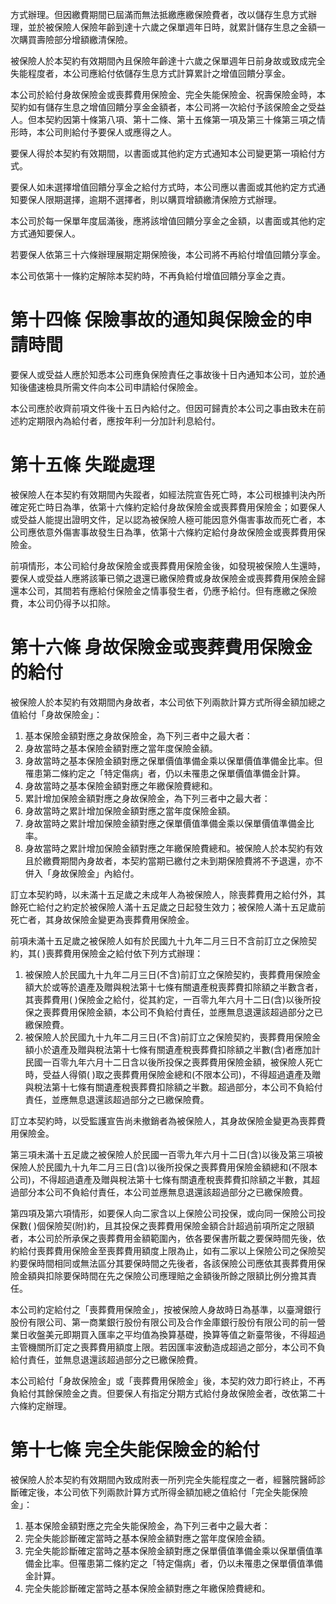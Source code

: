 方式辦理。但因繳費期間已屆滿而無法抵繳應繳保險費者，改以儲存生息方式辦理，並於被保險人保險年齡到達十六歲之保單週年日時，就累計儲存生息之金額一次購買壽險部分增額繳清保險。

被保險人於本契約有效期間內且保險年齡達十六歲之保單週年日前身故或致成完全失能程度者，本公司應給付依儲存生息方式計算累計之增值回饋分享金。

本公司於給付身故保險金或喪葬費用保險金、完全失能保險金、祝壽保險金時，本契約如有儲存生息之增值回饋分享金金額者，本公司將一次給付予該保險金之受益人。但本契約因第十條第八項、第十二條、第十五條第一項及第三十條第三項之情形時，本公司則給付予要保人或應得之人。

要保人得於本契約有效期間，以書面或其他約定方式通知本公司變更第一項給付方式。

要保人如未選擇增值回饋分享金之給付方式時，本公司應以書面或其他約定方式通知要保人限期選擇，逾期不選擇者，則以購買增額繳清保險方式辦理。

本公司於每一保單年度屆滿後，應將該增值回饋分享金之金額，以書面或其他約定方式通知要保人。

若要保人依第三十六條辦理展期定期保險後，本公司將不再給付增值回饋分享金。

本公司依第十一條約定解除本契約時，不再負給付增值回饋分享金之責。

# 第十四條 保險事故的通知與保險金的申請時間

要保人或受益人應於知悉本公司應負保險責任之事故後十日內通知本公司，並於通知後儘速檢具所需文件向本公司申請給付保險金。

本公司應於收齊前項文件後十五日內給付之。但因可歸責於本公司之事由致未在前述約定期限內為給付者，應按年利一分加計利息給付。

# 第十五條 失蹤處理

被保險人在本契約有效期間內失蹤者，如經法院宣告死亡時，本公司根據判決內所確定死亡時日為準，依第十六條約定給付身故保險金或喪葬費用保險金；如要保人或受益人能提出證明文件，足以認為被保險人極可能因意外傷害事故而死亡者，本公司應依意外傷害事故發生日為準，依第十六條約定給付身故保險金或喪葬費用保險金。

前項情形，本公司給付身故保險金或喪葬費用保險金後，如發現被保險人生還時，要保人或受益人應將該筆已領之退還已繳保險費或身故保險金或喪葬費用保險金歸還本公司，其間若有應給付保險金之情事發生者，仍應予給付。但有應繳之保險費，本公司仍得予以扣除。

# 第十六條 身故保險金或喪葬費用保險金的給付

被保險人於本契約有效期間內身故者，本公司依下列兩款計算方式所得金額加總之值給付「身故保險金」：

1. 基本保險金額對應之身故保險金，為下列三者中之最大者：
1. 身故當時之基本保險金額對應之當年度保險金額。
2. 身故當時之基本保險金額對應之保單價值準備金乘以保單價值準備金比率。但罹患第二條約定之「特定傷病」者，仍以未罹患之保單價值準備金計算。
3. 身故當時之基本保險金額對應之年繳保險費總和。
2. 累計增加保險金額對應之身故保險金，為下列三者中之最大者：
1. 身故當時之累計增加保險金額對應之當年度保險金額。
2. 身故當時之累計增加保險金額對應之保單價值準備金乘以保單價值準備金比率。
3. 身故當時之累計增加保險金額對應之年繳保險費總和。被保險人於本契約有效且於繳費期間內身故者，本契約當期已繳付之未到期保險費將不予退還，亦不併入「身故保險金」內給付。

訂立本契約時，以未滿十五足歲之未成年人為被保險人，除喪葬費用之給付外，其餘死亡給付之約定於被保險人滿十五足歲之日起發生效力；被保險人滿十五足歲前死亡者，其身故保險金變更為喪葬費用保險金。

前項未滿十五足歲之被保險人如有於民國九十九年二月三日不含前訂立之保險契約，其( )喪葬費用保險金之給付依下列方式辦理：

1. 被保險人於民國九十九年二月三日(不含)前訂立之保險契約，喪葬費用保險金額大於或等於遺產及贈與稅法第十七條有關遺產稅喪葬費扣除額之半數含者，其喪葬費用( )保險金之給付，從其約定，一百零九年六月十二日(含)以後所投保之喪葬費用保險金額，本公司不負給付責任，並應無息退還該超過部分之已繳保險費。
2. 被保險人於民國九十九年二月三日(不含)前訂立之保險契約，喪葬費用保險金額小於遺產及贈與稅法第十七條有關遺產稅喪葬費扣除額之半數(含)者應加計民國一百零九年六月十二日含以後所投保之喪葬費用保險金額，被保險人死亡時，受益人得領( )取之喪葬費用保險金總和(不限本公司)，不得超過遺產及贈與稅法第十七條有關遺產稅喪葬費扣除額之半數。超過部分，本公司不負給付責任，並應無息退還該超過部分之已繳保險費。

訂立本契約時，以受監護宣告尚未撤銷者為被保險人，其身故保險金變更為喪葬費用保險金。

第三項未滿十五足歲之被保險人於民國一百零九年六月十二日(含)以後及第三項被保險人於民國九十九年二月三日(含)以後所投保之喪葬費用保險金額總和(不限本公司)，不得超過遺產及贈與稅法第十七條有關遺產稅喪葬費扣除額之半數，其超過部分本公司不負給付責任，本公司並應無息退還該超過部分之已繳保險費。

第四項及第六項情形，如要保人向二家含以上保險公司投保，或向同一保險公司投保數( )個保險契(附)約，且其投保之喪葬費用保險金額合計超過前項所定之限額者，本公司於所承保之喪葬費用金額範圍內，依各要保書所載之要保時間先後，依約給付喪葬費用保險金至喪葬費用額度上限為止，如有二家以上保險公司之保險契約要保時間相同或無法區分其要保時間之先後者，各該保險公司應依其喪葬費用保險金額與扣除要保時間在先之保險公司應理賠之金額後所餘之限額比例分擔其責任。

本公司約定給付之「喪葬費用保險金」，按被保險人身故時日為基準，以臺灣銀行股份有限公司、第一商業銀行股份有限公司及合作金庫銀行股份有限公司的前一營業日收盤美元即期買入匯率之平均值為換算基礎，換算等值之新臺幣後，不得超過主管機關所訂定之喪葬費用額度上限。若因匯率波動造成超過之部分，本公司不負給付責任，並無息退還該超過部分之已繳保險費。

本公司給付「身故保險金」或「喪葬費用保險金」後，本契約效力即行終止，不再負給付其餘保險金之責。但要保人有指定分期方式給付身故保險金者，改依第二十六條約定辦理。

# 第十七條 完全失能保險金的給付

被保險人於本契約有效期間內致成附表一所列完全失能程度之一者，經醫院醫師診斷確定後，本公司依下列兩款計算方式所得金額加總之值給付「完全失能保險金」：

1. 基本保險金額對應之完全失能保險金，為下列三者中之最大者：
1. 完全失能診斷確定當時之基本保險金額對應之當年度保險金額。
2. 完全失能診斷確定當時之基本保險金額對應之保單價值準備金乘以保單價值準備金比率。但罹患第二條約定之「特定傷病」者，仍以未罹患之保單價值準備金計算。
3. 完全失能診斷確定當時之基本保險金額對應之年繳保險費總和。